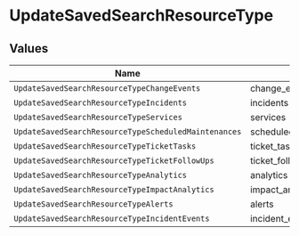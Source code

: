 # UpdateSavedSearchResourceType


## Values

| Name                                                 | Value                                                |
| ---------------------------------------------------- | ---------------------------------------------------- |
| `UpdateSavedSearchResourceTypeChangeEvents`          | change_events                                        |
| `UpdateSavedSearchResourceTypeIncidents`             | incidents                                            |
| `UpdateSavedSearchResourceTypeServices`              | services                                             |
| `UpdateSavedSearchResourceTypeScheduledMaintenances` | scheduled_maintenances                               |
| `UpdateSavedSearchResourceTypeTicketTasks`           | ticket_tasks                                         |
| `UpdateSavedSearchResourceTypeTicketFollowUps`       | ticket_follow_ups                                    |
| `UpdateSavedSearchResourceTypeAnalytics`             | analytics                                            |
| `UpdateSavedSearchResourceTypeImpactAnalytics`       | impact_analytics                                     |
| `UpdateSavedSearchResourceTypeAlerts`                | alerts                                               |
| `UpdateSavedSearchResourceTypeIncidentEvents`        | incident_events                                      |